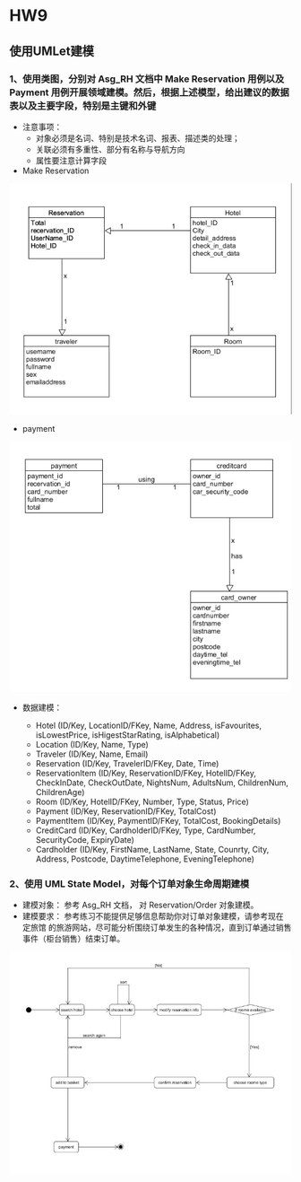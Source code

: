 # HW9


## 使用UMLet建模

### 1、使用类图，分别对 Asg_RH 文档中 Make Reservation 用例以及 Payment 用例开展领域建模。然后，根据上述模型，给出建议的数据表以及主要字段，特别是主键和外键
  * 注意事项：
      * 对象必须是名词、特别是技术名词、报表、描述类的处理； 
      * 关联必须有多重性、部分有名称与导航方向 
      * 属性要注意计算字段
  * Make Reservation 
  
   ![Make Reservation](https://raw.githubusercontent.com/Zhang-JiaBin/System-Analysis-and-Design/master/image/hw9_reservation.png)
   
  * payment
  
   ![payment](https://raw.githubusercontent.com/Zhang-JiaBin/System-Analysis-and-Design/master/image/hw9_payment.png)
   
  * 数据建模：

    * Hotel (ID/Key, LocationID/FKey, Name, Address, isFavourites, isLowestPrice, isHigestStarRating, isAlphabetical)
    * Location (ID/Key, Name, Type)
    * Traveler (ID/Key, Name, Email)
    * Reservation (ID/Key, TravelerID/FKey, Date, Time)
    * ReservationItem (ID/Key, ReservationID/FKey, HotelID/FKey, CheckInDate, CheckOutDate, NightsNum, AdultsNum, ChildrenNum, ChildrenAge)
    * Room (ID/Key, HotelID/FKey, Number, Type, Status, Price)
    * Payment (ID/Key, ReservationID/FKey, TotalCost)
    * PaymentItem (ID/Key, PaymentID/FKey, TotalCost, BookingDetails)
    * CreditCard (ID/Key, CardholderID/FKey, Type, CardNumber, SecurityCode, ExpiryDate)
    * Cardholder (ID/Key, FirstName, LastName, State, Counrty, City, Address, Postcode, DaytimeTelephone, EveningTelephone)

### 2、使用 UML State Model，对每个订单对象生命周期建模
  * 建模对象： 参考 Asg_RH 文档， 对 Reservation/Order 对象建模。
  * 建模要求： 参考练习不能提供足够信息帮助你对订单对象建模，请参考现在 定旅馆 的旅游网站，尽可能分析围绕订单发生的各种情况，直到订单通过销售事件（柜台销售）结束订单。
  
  ![建模](https://raw.githubusercontent.com/Zhang-JiaBin/System-Analysis-and-Design/master/image/%E5%BB%BA%E6%A8%A1.png)
   

